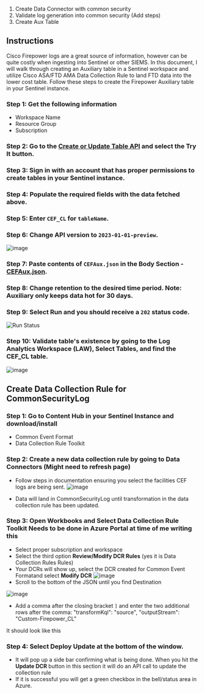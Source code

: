 1. Create Data Connector with common security
2. Validate log generation into common security (Add steps)
3. Create Aux Table

## Instructions

Cisco Firepower logs are a great source of information, however can be quite costly when ingesting into Sentinel or other SIEMS. In this document, I will walk through creating an Auxiliary table in a Sentinel workspace and utilize Cisco ASA/FTD AMA Data Collection Rule to land FTD data into the lower cost table. Follow these steps to create the Firepower Auxiliary table in your Sentinel instance.

### Step 1: Get the following information
- Workspace Name
- Resource Group
- Subscription

### Step 2: Go to the [Create or Update Table API](https://learn.microsoft.com/en-us/rest/api/loganalytics/tables/create-or-update?view=rest-loganalytics-2022-10-01&tabs=HTTP) and select the **Try It** button.

### Step 3: Sign in with an account that has proper permissions to create tables in your Sentinel instance.

### Step 4: Populate the required fields with the data fetched above.

### Step 5: Enter `CEF_CL` for `tableName`.

### Step 6: Change API version to `2023-01-01-preview`.

![image](https://github.com/user-attachments/assets/1430ff9c-cc59-4446-b5de-07b2b4112a3e)


### Step 7: Paste contents of `CEFAux.json` in the Body Section - [CEFAux.json](https://github.com/MSJosh/documentation/blob/main/Sentinel/Firewall/CommonSecurityLog/CEFAux.json).

### Step 8: Change retention to the desired time period. **Note:** Auxiliary only keeps data hot for 30 days.

### Step 9: Select **Run** and you should receive a `202` status code.

![Run Status](https://github.com/user-attachments/assets/606a1002-a61f-41f5-aeb8-e01f3eda775c)

### Step 10: Validate table's existence by going to the Log Analytics Workspace (LAW), Select Tables, and find the CEF_CL table.
![image](https://github.com/user-attachments/assets/d3e814d1-c149-4553-879c-af020ced1aab)


## Create Data Collection Rule for CommonSecurityLog

### Step 1: Go to Content Hub in your Sentinel Instance and download/install 
  - Common Event Format
  - Data Collection Rule Toolkit 

### Step 2: Create a new data collection rule by going to Data Connectors (Might need to refresh page)
- Follow steps in documentation ensuring you select the facilities CEF logs are being sent.
  ![image](https://github.com/user-attachments/assets/66bceaa1-aae0-4ff5-addd-220a74b690ed)

- Data will land in CommonSecurityLog until transformation in the data collection rule has been updated.

### Step 3: Open Workbooks and Select Data Collection Rule Toolkit **Needs to be done in Azure Portal at time of me writing this**
- Select proper subscription and workspace
- Select the third option **Review/Modify DCR Rules** (yes it is Data Collection Rules Rules)
- Your DCRs will show up, select the DCR created for  Common Event Formatand select **Modify DCR**
 ![image](https://github.com/user-attachments/assets/121f16a2-0b4f-4f93-b571-d681f237644a)
- Scroll to the bottom of the JSON until you find Destination

![image](https://github.com/user-attachments/assets/b3f18174-92fa-428b-a01a-d07a56746499)

- Add a comma after the closing bracket `]` and enter the two additional rows after the comma:
  "transformKql": "source",
  "outputStream": "Custom-Firepower_CL"

It should look like this

### Step 4: Select **Deploy Update** at the bottom of the window. 
- It will pop up a side bar confirming what is being done. When you hit the **Update DCR** button in this section it will do an API call to update the collection rule
- If it is successful you will get a green checkbox in the bell/status area in Azure.
